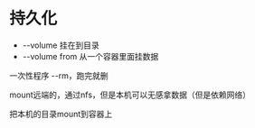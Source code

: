 # 持久化

- --volume 挂在到目录
- --volume from 从一个容器里面挂数据

一次性程序 --rm，跑完就删

mount远端的，通过nfs，但是本机可以无感拿数据（但是依赖网络）

把本机的目录mount到容器上

